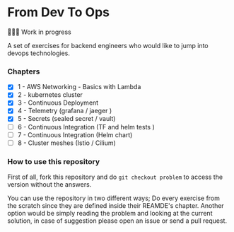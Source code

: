 # From Dev To Ops

👷🏾‍♂️ Work in progress

A set of exercises for backend engineers who would like to jump into devops technologies. 

### Chapters

- [x] 1 - AWS Networking - Basics with Lambda 
- [x] 2 - kubernetes cluster
- [x] 3 - Continuous Deployment
- [x] 4 - Telemetry (grafana / jaeger )
- [x] 5 - Secrets (sealed secret / vault)
- [ ] 6 - Continuous Integration (TF and helm tests )
- [ ] 7 - Continuous Integration (Helm chart)
- [ ] 8 - Cluster meshes (Istio / Cilium)

### How to use this repository

First of all, fork this repository and do `git checkout problem` to access the version without the answers.

You can use the repository in two different ways; Do every exercise from the scratch since they are defined inside their REAMDE's chapter.
Another option would be simply reading the problem and looking at the current solution, in case of suggestion please open an issue or send a pull request.   

